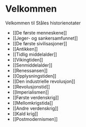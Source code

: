 # Velkommen
Velkommen til Ståles historienotater

- [[De første menneskene]]
- [[Jeger- og sankersamfunnet]]
- [[De første sivilisasjoner]]
- [[Antikken]]
- [[Tidlig middelalder]]
- [[Vikingtiden]]
- [[Senmiddelalder]]
- [[Renessansen]]
- [[Opplysningstiden]]
- [[Den industrielle revolusjon]]
- [[Revolusjonstid]]
- [[Imperialismen]]
- [[Første verdenskrig]]
- [[Mellomkrigstida]]
- [[Andre verdenskrig]]
- [[Kald krig]]
- [[Postmodernismen]]
